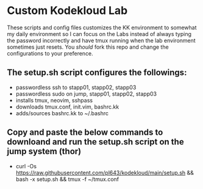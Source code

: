 # Custom Kodekloud Lab

These scripts and config files customizes the KK environment to somewhat my daily environment so I can focus on the Labs instead of always typing the password incorrectly and have tmux running when the lab environment sometimes just resets. You *should* fork this repo and change the configurations to your preference.

## The setup.sh script configures the followings:
  - passwordless ssh to stapp01, stapp02, stapp03
  - passwordless sudo on jump, stapp01, stapp02, stapp03
  - installs tmux, neovim, sshpass
  - downloads tmux.conf, init.vim, bashrc.kk
  - adds/sources bashrc.kk to ~/.bashrc

## Copy and paste the below commands to downloand and run the setup.sh script on the jump system (thor)

  - curl -Os https://raw.githubusercontent.com/pl643/kodekloud/main/setup.sh && bash -x setup.sh && tmux -f ~/tmux.conf
